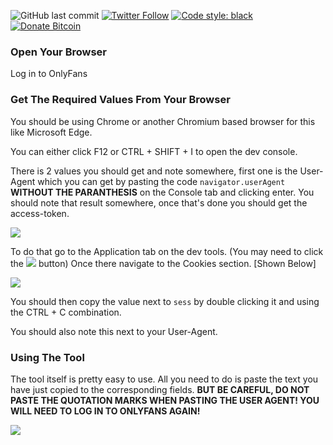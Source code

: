 ![GitHub last commit](https://img.shields.io/github/last-commit/CoffeeMecha/onlyfans-archiver?style=flat) [![Twitter Follow](https://img.shields.io/twitter/follow/mecha_coffee?style=flat)](https://twitter.com/mecha_coffee) [![Code style: black](https://img.shields.io/badge/code%20style-black-000000.svg)](https://github.com/psf/black) [![Donate Bitcoin](https://img.shields.io/badge/donate-$10-orange.svg)](https://coffeemecha.netlify.app/?amount=10&currency=USD)
### Open Your Browser

Log in to OnlyFans

### Get The Required Values From Your Browser

You should be using Chrome or another Chromium based browser for this like Microsoft Edge.

You can either click F12 or CTRL + SHIFT + I to open the dev console.

There is 2 values you should get and note somewhere, first one is the User-Agent which you can get by pasting the code `navigator.userAgent` **WITHOUT THE PARANTHESIS** on the Console tab and clicking enter. You should note that result somewhere, once that's done you should get the access-token.

![](https://i.imgur.com/2QA0MY4.png)

To do that go to the Application tab on the dev tools. (You may need to click the ![](https://i.imgur.com/WDIVqzh.png) button) Once there navigate to the Cookies section. [Shown Below]

![](https://i.imgur.com/f9kGee6.png) 

You should then copy the value next to `sess` by double clicking it and using the CTRL + C combination.

You should also note this next to your User-Agent.

### Using The Tool

The tool itself is pretty easy to use. All you need to do is paste the text you have just copied to the corresponding fields. **BUT BE CAREFUL, DO NOT PASTE THE QUOTATION MARKS WHEN PASTING THE USER AGENT! YOU WILL NEED TO LOG IN TO ONLYFANS AGAIN!**

![](https://i.imgur.com/90tYyQl.png)

